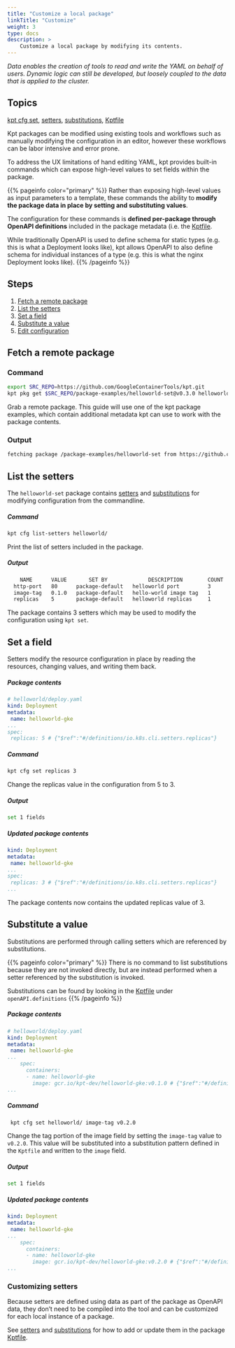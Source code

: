 ```yaml
---
title: "Customize a local package"
linkTitle: "Customize"
weight: 3
type: docs
description: >
    Customize a local package by modifying its contents.
---
```


*Data enables the creation of tools to read and write the YAML on behalf of
users.  Dynamic logic can still be developed, but loosely coupled to the data
that is applied to the cluster.*

## Topics

[kpt cfg set], [setters], [substitutions], [Kptfile]

Kpt packages can be modified using existing tools and workflows such as
manually modifying the configuration in an editor, however these workflows
can be labor intensive and error prone.

To address the UX limitations of hand editing YAML, kpt provides built-in
commands which can expose high-level values to set fields within the package.

{{% pageinfo color="primary" %}}
Rather than exposing high-level values as input parameters to a template,
these commands the ability to **modify the package data in place by setting
and substituting values**.

The configuration for these commands is **defined per-package
through OpenAPI definitions** included in the package metadata
(i.e. the [Kptfile].

While traditionally OpenAPI is used to define schema for static types
(e.g. this is what a Deployment looks like), kpt allows OpenAPI to also define
schema for individual instances of a type (e.g. this is what the nginx
Deployment looks like).
{{% /pageinfo %}}

## Steps

1. [Fetch a remote package](#fetch-a-remote-package)
2. [List the setters](#list-the-setters)
3. [Set a field](#set-a-field)
4. [Substitute a value](#substitute-a-value)
5. [Edit configuration](#edit-configuration)

## Fetch a remote package

### Command

```sh
export SRC_REPO=https://github.com/GoogleContainerTools/kpt.git
kpt pkg get $SRC_REPO/package-examples/helloworld-set@v0.3.0 helloworld
```

Grab a remote package.  This guide will use one of the kpt package examples,
which contain additional metadata kpt can use to work with the package contents.

### Output

```sh
fetching package /package-examples/helloworld-set from https://github.com/GoogleContainerTools/kpt to helloworld
```

## List the setters

The `helloworld-set` package contains [setters] and [substitutions]
for modifying configuration from the commandline.

##### Command

```sh
kpt cfg list-setters helloworld/ 
```

Print the list of setters included in the package.

##### Output

```sh
    NAME      VALUE       SET BY             DESCRIPTION        COUNT  
  http-port   80      package-default   helloworld port         3      
  image-tag   0.1.0   package-default   hello-world image tag   1      
  replicas    5       package-default   helloworld replicas     1     
```

The package contains 3 setters which may be used to modify the configuration
using `kpt set`.

## Set a field

Setters modify the resource configuration in place by reading the resources,
changing values, and writing them back.

##### Package contents

```yaml
# helloworld/deploy.yaml
kind: Deployment
metadata:
 name: helloworld-gke
...
spec:
 replicas: 5 # {"$ref":"#/definitions/io.k8s.cli.setters.replicas"}
```

##### Command

```sh
kpt cfg set replicas 3
```

Change the replicas value in the configuration from 5 to 3.

##### Output

```sh
set 1 fields
```

##### Updated package contents

```yaml
kind: Deployment
metadata:
 name: helloworld-gke
...
spec:
 replicas: 3 # {"$ref":"#/definitions/io.k8s.cli.setters.replicas"}
...
```

The package contents now contains the updated replicas value of 3.

## Substitute a value

Substitutions are performed through calling setters which are referenced by
substitutions.

{{% pageinfo color="primary" %}}
There is no command to list substitutions because they are not invoked directly,
but are instead performed when a setter referenced by the substitution is
invoked.

Substitutions can be found by looking in the [Kptfile] under
`openAPI.definitions`
{{% /pageinfo %}}

##### Package contents

```yaml
# helloworld/deploy.yaml
kind: Deployment
metadata:
 name: helloworld-gke
...
    spec:
      containers:
      - name: helloworld-gke
        image: gcr.io/kpt-dev/helloworld-gke:v0.1.0 # {"$ref":"#/definitions/io.k8s.cli.substitutions.image-tag"}
...
```

##### Command

```sh
 kpt cfg set helloworld/ image-tag v0.2.0
```

Change the tag portion of the image field by setting the `image-tag` value to
`v0.2.0`.  This value will be substituted into a substitution pattern defined
in the `Kptfile` and written to the `image` field.

##### Output

```sh
set 1 fields
```

##### Updated package contents

```yaml
kind: Deployment
metadata:
 name: helloworld-gke
...
    spec:
      containers:
      - name: helloworld-gke
        image: gcr.io/kpt-dev/helloworld-gke:v0.2.0 # {"$ref":"#/definitions/io.k8s.cli.substitutions.image-tag"}
...
```

### Customizing setters

Because setters are defined using data as part of the package as OpenAPI data,
they don’t need to be compiled into the tool and can be customized
for each local instance of a package.

See [setters] and [substitutions] for how to add or update them in the
package [Kptfile].

[Kptfile]: ../../../api-reference/kptfile
[kpt cfg set]: ../../../reference/cfg/set
[setters]: ../../../reference/cfg/create-setter
[substitutions]: ../../../reference/cfg/create-subst
